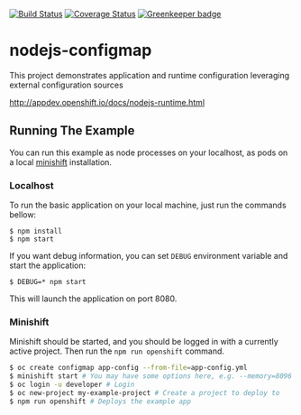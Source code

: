 [![Build Status](https://travis-ci.org/nodeshift-starters/nodejs-configmap.svg?branch=master)](https://travis-ci.org/nodeshift-starters/nodejs-configmap) [![Coverage Status](https://coveralls.io/repos/github/nodeshift-starters/nodejs-configmap/badge.svg?branch=master)](https://coveralls.io/github/nodeshift-starters/nodejs-configmap?branch=master) [![Greenkeeper badge](https://badges.greenkeeper.io/nodeshift-starters/nodejs-configmap.svg)](https://greenkeeper.io/)

# nodejs-configmap
This project demonstrates application and runtime configuration leveraging external configuration sources

http://appdev.openshift.io/docs/nodejs-runtime.html

## Running The Example

You can run this example as node processes on your localhost, as pods on a local
[minishift](https://github.com/minishift/minishift/releases) installation.

### Localhost

To run the basic application on your local machine, just run the commands bellow:

```
$ npm install
$ npm start
```

If you want debug information, you can set `DEBUG` environment variable and start the application:

```
$ DEBUG=* npm start
```

This will launch the application on port 8080.

### Minishift

Minishift should be started, and you should be logged in with a currently
active project. Then run the `npm run openshift` command.

```sh
$ oc create configmap app-config --from-file=app-config.yml
$ minishift start # You may have some options here, e.g. --memory=8096 --vm-driver=virtualbox
$ oc login -u developer # Login
$ oc new-project my-example-project # Create a project to deploy to
$ npm run openshift # Deploys the example app
```
